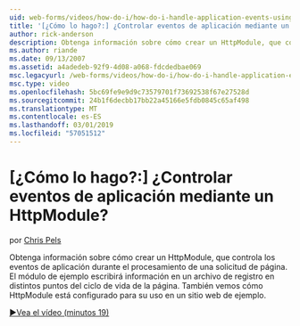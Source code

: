 ```yaml
---
uid: web-forms/videos/how-do-i/how-do-i-handle-application-events-using-an-httpmodule
title: '[¿Cómo lo hago?:] ¿Controlar eventos de aplicación mediante un HttpModule? | Microsoft Docs'
author: rick-anderson
description: Obtenga información sobre cómo crear un HttpModule, que controla los eventos de aplicación durante el procesamiento de una solicitud de página. El módulo de ejemplo escribirá información en un registro...
ms.author: riande
ms.date: 09/13/2007
ms.assetid: a4adedeb-92f9-4d08-a068-fdcdedbae069
msc.legacyurl: /web-forms/videos/how-do-i/how-do-i-handle-application-events-using-an-httpmodule
msc.type: video
ms.openlocfilehash: 5bc69fe9e9d9c73579701f73692538f67e27528d
ms.sourcegitcommit: 24b1f6decbb17bb22a45166e5fdb0845c65af498
ms.translationtype: MT
ms.contentlocale: es-ES
ms.lasthandoff: 03/01/2019
ms.locfileid: "57051512"
---
```

<a name="how-do-i-handle-application-events-using-an-httpmodule"></a>[¿Cómo lo hago?:] ¿Controlar eventos de aplicación mediante un HttpModule?
====================
por [Chris Pels](https://twitter.com/chrispels)

Obtenga información sobre cómo crear un HttpModule, que controla los eventos de aplicación durante el procesamiento de una solicitud de página. El módulo de ejemplo escribirá información en un archivo de registro en distintos puntos del ciclo de vida de la página. También vemos cómo HttpModule está configurado para su uso en un sitio web de ejemplo.

[&#9654;Vea el vídeo (minutos 19)](https://channel9.msdn.com/Blogs/ASP-NET-Site-Videos/how-do-i-handle-application-events-using-an-httpmodule)
